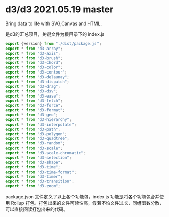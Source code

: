 # d3/d3 2021.05.19 master

Bring data to life with SVG,Canvas and HTML.

是d3的汇总项目，关键文件为根目录下的 index.js

```js
export {version} from "./dist/package.js";
export * from "d3-array";
export * from "d3-axis";
export * from "d3-brush";
export * from "d3-chord";
export * from "d3-color";
export * from "d3-contour";
export * from "d3-delaunay";
export * from "d3-dispatch";
export * from "d3-drag";
export * from "d3-dsv";
export * from "d3-ease";
export * from "d3-fetch";
export * from "d3-force";
export * from "d3-format";
export * from "d3-geo";
export * from "d3-hierarchy";
export * from "d3-interpolate";
export * from "d3-path";
export * from "d3-polygon";
export * from "d3-quadtree";
export * from "d3-random";
export * from "d3-scale";
export * from "d3-scale-chromatic";
export * from "d3-selection";
export * from "d3-shape";
export * from "d3-time";
export * from "d3-time-format";
export * from "d3-timer";
export * from "d3-transition";
export * from "d3-zoom";
```

package.json 文件定义了以上各个功能包，index.js 功能是将各个功能包合并使用 Rollup 打包。打包出来的文件可读性高，假若不怕文件过长，同组函数分散，可以直接阅读打包出来的代码。

